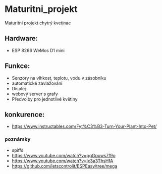 # Maturitni_projekt
Maturitni projekt chytrý kvetinac

## Hardware:
- ESP 8266 WeMos D1 mini



## Funkce:
- Senzory na vlhkost, teplotu, vodu v zásobníku
- automatické zavlažování
- Displej
- webový server s grafy
- Předvolby pro jednotlivé květiny



## konkurence:
- https://www.instructables.com/Fyt%C3%B3-Turn-Your-Plant-Into-Pet/



### poznámky
- spiffs
- https://www.youtube.com/watch?v=pgGpuws7f9o
- https://www.youtube.com/watch?v=Ix3a3ThsHfA
- https://github.com/letscontrolit/ESPEasy/tree/mega
